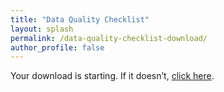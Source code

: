 ```yaml
---
title: "Data Quality Checklist"
layout: splash
permalink: /data-quality-checklist-download/
author_profile: false
---
```


<!DOCTYPE html>
<html lang="en">
<head>
  <meta charset="UTF-8" />
  <meta http-equiv="X-UA-Compatible" content="IE=edge" />
  <meta name="viewport" content="width=device-width, initial-scale=1.0" />
  <title>Download Starting...</title>
  <script>
    window.onload = function () {
      // Create a hidden link and trigger download
      const link = document.createElement('a');
      link.href = 'assets/Data Enhancement Checklist.pdf';
      link.download = 'LoveUnited-Data-Enhancement-Checklist.pdf'; // Desired filename
      document.body.appendChild(link);
      link.click();
      document.body.removeChild(link);

      // Redirect after delay
      setTimeout(function () {
        window.location.href = 'https://www.loveunited.solutions';
      }, 1200);
    };
  </script>
</head>
<body>
  <p>Your download is starting. If it doesn’t, <a href="assets/Data Enhancement Checklist.pdf" download>click here</a>.</p>
</body>
</html>
